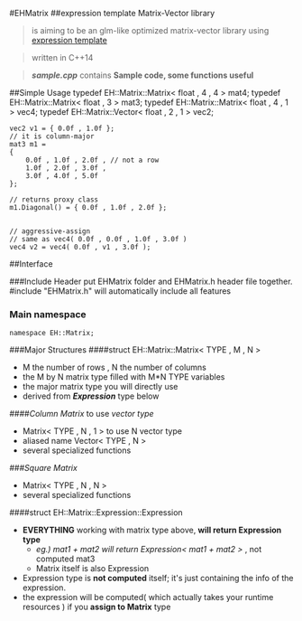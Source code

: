 #EHMatrix
##expression template Matrix-Vector library
> is aiming to be an glm-like optimized matrix-vector library using [expression template](https://en.wikipedia.org/wiki/Expression_templates)

> written in C++14

> _**sample.cpp**_ contains **Sample code, some functions useful**





##Simple Usage
    typedef EH::Matrix::Matrix< float , 4 , 4 > mat4;
    typedef EH::Matrix::Matrix< float , 3 >     mat3;
    typedef EH::Matrix::Matrix< float , 4 , 1 > vec4;
    typedef EH::Matrix::Vector< float , 2 , 1 > vec2;


    vec2 v1 = { 0.0f , 1.0f };
    // it is column-major
    mat3 m1 =
    {
        0.0f , 1.0f , 2.0f , // not a row
        1.0f , 2.0f , 3.0f ,
        3.0f , 4.0f , 5.0f
    };

    // returns proxy class
    m1.Diagonal() = { 0.0f , 1.0f , 2.0f };


    // aggressive-assign
    // same as vec4( 0.0f , 0.0f , 1.0f , 3.0f )
    vec4 v2 = vec4( 0.0f , v1 , 3.0f );






##Interface

###Include Header
    put EHMatrix folder and EHMatrix.h header file together.
    #include "EHMatrix.h"
    will automatically include all features



### Main namespace
    namespace EH::Matrix;




###Major Structures
####struct EH::Matrix::Matrix< TYPE , M , N >
* M the number of rows , N the number of columns
* the M by N matrix type filled with M*N TYPE variables
* the major matrix type you will directly use
* derived from **_Expression_** type below

####*Column Matrix* to use *vector type*
* Matrix< TYPE , N , 1 > to use N vector type
* aliased name Vector< TYPE , N >
* several specialized functions

###*Square Matrix*
* Matrix< TYPE , N , N >
* several specialized functions

####struct EH::Matrix::Expression::Expression
* __EVERYTHING__ working with matrix type above, __will return Expression type__
    - _eg.) mat1 + mat2 will return Expression< mat1 + mat2 >_ , not computed mat3
    - Matrix itself is also Expression
* Expression type is **not computed** itself; it's just containing the info of the expression.
* the expression will be computed( which actually takes your runtime resources ) if you **assign to Matrix** type
